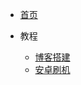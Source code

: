 <!-- _navbar.md -->

* [首页](README.md)

* 教程
  * [博客搭建](guide/blog_guide.md)
  * [安卓刷机](guide/android.md)